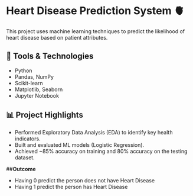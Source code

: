 # Heart Disease Prediction System 🫀

This project uses machine learning techniques to predict the likelihood of heart disease based on patient attributes.

## 🔧 Tools & Technologies
- Python
- Pandas, NumPy
- Scikit-learn
- Matplotlib, Seaborn
- Jupyter Notebook

## 📊 Project Highlights
- Performed Exploratory Data Analysis (EDA) to identify key health indicators.
- Built and evaluated ML models (Logistic Regression).
- Achieved ~85% accuracy on training and 80% accuracy on the testing dataset.

##**Outcome**
- Having 0 predict the person does not have Heart Disease
- Having 1 predict the person has Heart Disease
